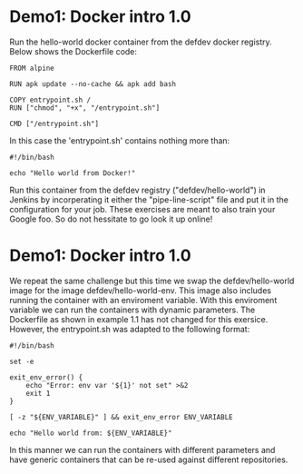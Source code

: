 # Demo1: Docker intro 1.0

Run the hello-world docker container from the defdev docker registry. Below shows the Dockerfile code:

    FROM alpine

    RUN apk update --no-cache && apk add bash

    COPY entrypoint.sh /
    RUN ["chmod", "+x", "/entrypoint.sh"]

    CMD ["/entrypoint.sh"]

In this case the 'entrypoint.sh' contains nothing more than:

    #!/bin/bash

    echo "Hello world from Docker!"

Run this container from the defdev registry ("defdev/hello-world") in Jenkins by incorperating it either the "pipe-line-script" file and put it in the configuration for your job. These exercises are meant to also train your Google foo. So do not hessitate to go look it up online!

# Demo1: Docker intro 1.0

We repeat the same challenge but this time we swap the defdev/hello-world image for the image defdev/hello-world-env.
This image also includes running the container with an enviroment variable. With this enviroment variable we can run
the containers with dynamic parameters. The Dockerfile as shown in example 1.1 has not changed for this exersice. However, the entrypoint.sh was adapted to the following format:

    #!/bin/bash

    set -e

    exit_env_error() {
        echo "Error: env var '${1}' not set" >&2
        exit 1
    }

    [ -z "${ENV_VARIABLE}" ] && exit_env_error ENV_VARIABLE

    echo "Hello world from: ${ENV_VARIABLE}"

In this manner we can run the containers with different parameters and have generic containers that can be re-used against different repositories.
